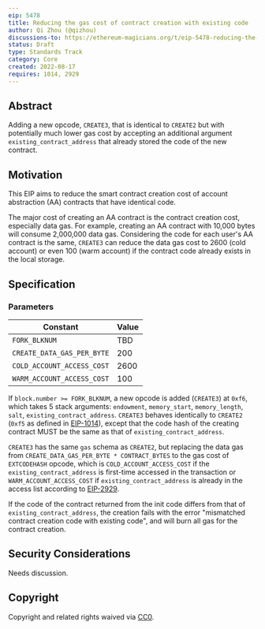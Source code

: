 ```yaml
---
eip: 5478
title: Reducing the gas cost of contract creation with existing code
author: Qi Zhou (@qizhou)
discussions-to: https://ethereum-magicians.org/t/eip-5478-reducing-the-gas-cost-of-contract-creation-with-existing-code/10419
status: Draft
type: Standards Track
category: Core
created: 2022-08-17
requires: 1014, 2929
---
```


## Abstract

Adding a new opcode, `CREATE3`, that is identical to `CREATE2` but with potentially much lower gas cost by accepting an additional argument `existing_contract_address` that already stored the code of the new contract.

## Motivation

This EIP aims to reduce the smart contract creation cost of account abstraction (AA) contracts that have identical code.

The major cost of creating an AA contract is the contract creation cost, especially data gas. For example, creating an AA contract with 10,000 bytes will consume 2,000,000 data gas. Considering the code for each user's AA contract is the same, `CREATE3` can reduce the data gas cost to 2600 (cold account) or even 100 (warm account) if the contract code already exists in the local storage.

## Specification

### Parameters

| Constant                  | Value            |
| ------------------------- | ---------------- |
| `FORK_BLKNUM`             | TBD              |
| `CREATE_DATA_GAS_PER_BYTE`          | 200            |
| `COLD_ACCOUNT_ACCESS_COST` | 2600 |
| `WARM_ACCOUNT_ACCESS_COST` | 100 |

If `block.number >= FORK_BLKNUM`, a new opcode is added (`CREATE3`) at `0xf6`, which takes 5 stack arguments: `endowment`, `memory_start`, `memory_length`, `salt`, `existing_contract_address`. `CREATE3` behaves identically to `CREATE2` (`0xf5` as defined in [EIP-1014](./eip-1014.md)), except that the code hash of the creating contract MUST be the same as that of `existing_contract_address`.

`CREATE3` has the same `gas` schema as `CREATE2`, but replacing the data gas from `CREATE_DATA_GAS_PER_BYTE * CONTRACT_BYTES` to the gas cost of `EXTCODEHASH` opcode, which is `COLD_ACCOUNT_ACCESS_COST` if the `existing_contract_address` is first-time accessed in the transaction or `WARM_ACCOUNT_ACCESS_COST` if `existing_contract_address` is already in the access list according to [EIP-2929](./eip-2929.md).

If the code of the contract returned from the init code differs from that of `existing_contract_address`, the creation fails with the error "mismatched contract creation code with existing code", and will burn all gas for the contract creation.

## Security Considerations

Needs discussion.

## Copyright
Copyright and related rights waived via [CC0](../LICENSE.md).
